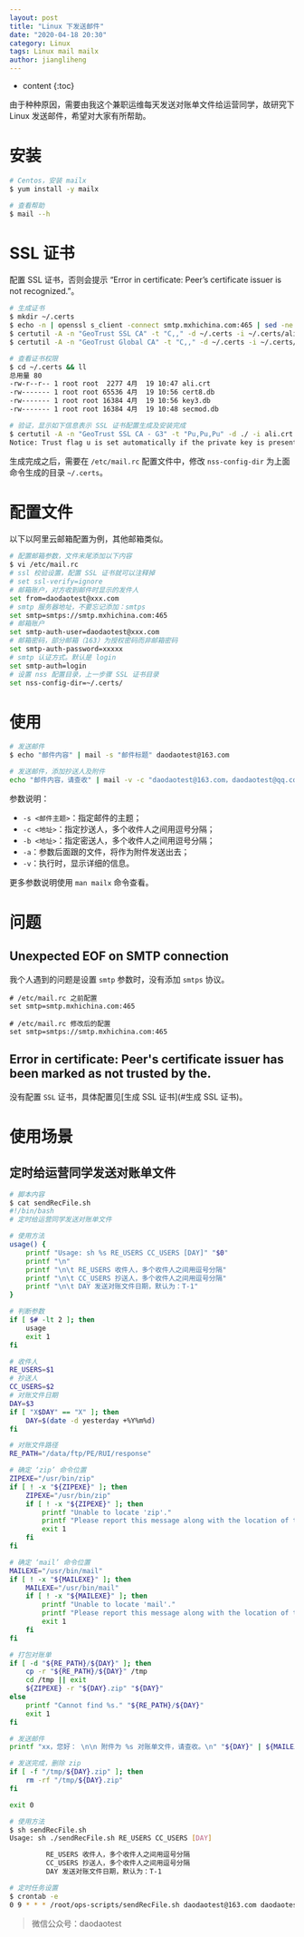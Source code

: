 ```yaml
---
layout: post
title: "Linux 下发送邮件"
date: "2020-04-18 20:30"
category: Linux
tags: Linux mail mailx
author: jiangliheng
---
```

* content
{:toc}

由于种种原因，需要由我这个兼职运维每天发送对账单文件给运营同学，故研究下 Linux 发送邮件，希望对大家有所帮助。



# 安装

```bash
# Centos，安装 mailx
$ yum install -y mailx

# 查看帮助
$ mail --h
```

# SSL 证书

配置 SSL 证书，否则会提示 “Error in certificate: Peer’s certificate issuer is not recognized.”。

```bash
# 生成证书
$ mkdir ~/.certs
$ echo -n | openssl s_client -connect smtp.mxhichina.com:465 | sed -ne '/-BEGIN CERTIFICATE-/,/-END CERTIFICATE-/p' > ~/.certs/ali.crt
$ certutil -A -n "GeoTrust SSL CA" -t "C,," -d ~/.certs -i ~/.certs/ali.crt
$ certutil -A -n "GeoTrust Global CA" -t "C,," -d ~/.certs -i ~/.certs/ali.crt

# 查看证书权限
$ cd ~/.certs && ll
总用量 80
-rw-r--r-- 1 root root  2277 4月  19 10:47 ali.crt
-rw------- 1 root root 65536 4月  19 10:56 cert8.db
-rw------- 1 root root 16384 4月  19 10:56 key3.db
-rw------- 1 root root 16384 4月  19 10:48 secmod.db

# 验证，显示如下信息表示 SSL 证书配置生成及安装完成
$ certutil -A -n "GeoTrust SSL CA - G3" -t "Pu,Pu,Pu" -d ./ -i ali.crt
Notice: Trust flag u is set automatically if the private key is present.
```

生成完成之后，需要在 ```/etc/mail.rc``` 配置文件中，修改 ```nss-config-dir``` 为上面命令生成的目录 ```~/.certs```。

# 配置文件
以下以阿里云邮箱配置为例，其他邮箱类似。

```bash
# 配置邮箱参数，文件末尾添加以下内容
$ vi /etc/mail.rc
# ssl 校验设置，配置 SSL 证书就可以注释掉
# set ssl-verify=ignore
# 邮箱账户，对方收到邮件时显示的发件人
set from=daodaotest@xxx.com
# smtp 服务器地址，不要忘记添加：smtps
set smtp=smtps://smtp.mxhichina.com:465
# 邮箱账户
set smtp-auth-user=daodaotest@xxx.com
# 邮箱密码，部分邮箱（163）为授权密码而非邮箱密码
set smtp-auth-password=xxxxx
# smtp 认证方式。默认是 login
set smtp-auth=login
# 设置 nss 配置目录，上一步骤 SSL 证书目录
set nss-config-dir=~/.certs/
```

# 使用

```bash
# 发送邮件
$ echo "邮件内容" | mail -s "邮件标题" daodaotest@163.com

# 发送邮件，添加抄送人及附件
echo "邮件内容，请查收" | mail -v -c "daodaotest@163.com，daodaotest@qq.com" -s "邮件标题" -a daodaotest.zip daodaotest@163.com
```

参数说明：
- ```-s <邮件主题>```：指定邮件的主题；
- ```-c <地址>```：指定抄送人，多个收件人之间用逗号分隔；
- ```-b <地址>```：指定密送人，多个收件人之间用逗号分隔；
- ```-a```：参数后面跟的文件，将作为附件发送出去；
- ```-v```：执行时，显示详细的信息。

更多参数说明使用 ```man mailx``` 命令查看。

# 问题
## Unexpected EOF on SMTP connection

我个人遇到的问题是设置 ```smtp``` 参数时，没有添加 ```smtps``` 协议。

```
# /etc/mail.rc 之前配置
set smtp=smtp.mxhichina.com:465

# /etc/mail.rc 修改后的配置
set smtp=smtps://smtp.mxhichina.com:465
```

## Error in certificate: Peer's certificate issuer has been marked as not trusted by the.

没有配置 ```SSL``` 证书，具体配置见[生成 SSL 证书](#生成 SSL 证书)。

# 使用场景

## 定时给运营同学发送对账单文件

```bash
# 脚本内容
$ cat sendRecFile.sh
#!/bin/bash
# 定时给运营同学发送对账单文件

# 使用方法
usage() {
	printf "Usage: sh %s RE_USERS CC_USERS [DAY]" "$0"
	printf "\n"
	printf "\n\t RE_USERS 收件人，多个收件人之间用逗号分隔"
	printf "\n\t CC_USERS 抄送人，多个收件人之间用逗号分隔"
	printf "\n\t DAY 发送对账文件日期，默认为：T-1"
}

# 判断参数
if [ $# -lt 2 ]; then
	usage
	exit 1
fi

# 收件人
RE_USERS=$1
# 抄送人
CC_USERS=$2
# 对账文件日期
DAY=$3
if [ "X$DAY" == "X" ]; then
	DAY=$(date -d yesterday +%Y%m%d)
fi

# 对账文件路径
RE_PATH="/data/ftp/PE/RUI/response"

# 确定 ‘zip’ 命令位置
ZIPEXE="/usr/bin/zip"
if [ ! -x "${ZIPEXE}" ]; then
	ZIPEXE="/usr/bin/zip"
	if [ ! -x "${ZIPEXE}" ]; then
		printf "Unable to locate 'zip'."
		printf "Please report this message along with the location of the command on your system."
		exit 1
	fi
fi

# 确定 ‘mail’ 命令位置
MAILEXE="/usr/bin/mail"
if [ ! -x "${MAILEXE}" ]; then
	MAILEXE="/usr/bin/mail"
	if [ ! -x "${MAILEXE}" ]; then
		printf "Unable to locate 'mail'."
		printf "Please report this message along with the location of the command on your system."
		exit 1
	fi
fi

# 打包对账单
if [ -d "${RE_PATH}/${DAY}" ]; then
	cp -r "${RE_PATH}/${DAY}" /tmp
	cd /tmp || exit
	${ZIPEXE} -r "${DAY}.zip" "${DAY}"
else
	printf "Cannot find %s." "${RE_PATH}/${DAY}"
	exit 1
fi

# 发送邮件
printf "xx，您好： \n\n 附件为 %s 对账单文件，请查收。\n" "${DAY}" | ${MAILEXE} -c "${CC_USERS}" -s "[定时自动发送] ${DAY} 对账单文件 " -a "/tmp/${DAY}.zip" "${RE_USERS}"

# 发送完成，删除 zip
if [ -f "/tmp/${DAY}.zip" ]; then
	rm -rf "/tmp/${DAY}.zip"
fi

exit 0

# 使用方法
$ sh sendRecFile.sh
Usage: sh ./sendRecFile.sh RE_USERS CC_USERS [DAY]

         RE_USERS 收件人，多个收件人之间用逗号分隔
         CC_USERS 抄送人，多个收件人之间用逗号分隔
         DAY 发送对账文件日期，默认为：T-1

# 定时任务设置
$ crontab -e
0 9 * * * /root/ops-scripts/sendRecFile.sh daodaotest@163.com daodaotest@163.com  >>/root/ops-scripts/sendRecFile.log
```

> 微信公众号：daodaotest
